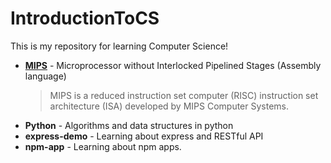 # IntroductionToCS

This is my repository for learning Computer Science!

- **[MIPS](https://en.wikipedia.org/wiki/MIPS_architecture)** - Microprocessor without Interlocked Pipelined Stages (Assembly language)
  > MIPS is a reduced instruction set computer (RISC) instruction set architecture (ISA) developed by MIPS Computer Systems.
- **Python** - Algorithms and data structures in python
- **express-demo** - Learning about express and RESTful API
- **npm-app** - Learning about npm apps.

